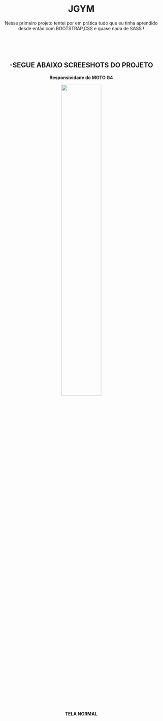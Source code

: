 <h1 align="center"> JGYM </h1> </center>
<p align="center">Nesse primeiro projeto tentei por em prática tudo que eu tinha aprendido desde então com BOOTSTRAP,CSS e quase nada de SASS ! </p>
</br>
</br>
</br>
 <h2 align="center"><b>-SEGUE ABAIXO SCREESHOTS DO PROJETO</b></h2>

<p align="center"><b> Responsividade do MOTO G4</b> </p>
<p align="center"><img width="50%" hight="100%" src= "https://user-images.githubusercontent.com/61383712/88487078-8c87c080-cf58-11ea-9014-b273a1c3cb62.png"/> </p>


<p align="center"><b> TELA NORMAL </b> </p>

<p align="center" <img src= "https://user-images.githubusercontent.com/61383712/88487319-6ebb5b00-cf5a-11ea-9593-092b3a41b84c.png"/> </p>
